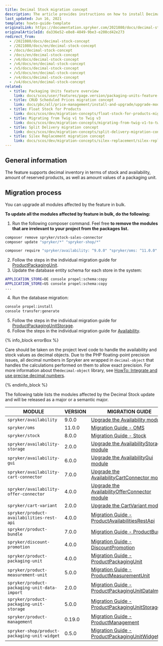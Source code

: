 ```yaml
---
title: Decimal Stock migration concept
description: The article provides instructions on how to install Decimal Stock on all modules affected in bulk and then individually.
last_updated: Jun 16, 2021
template: howto-guide-template
originalLink: https://documentation.spryker.com/2021080/docs/decimal-stock-concept
originalArticleId: da336e52-e8e8-4849-9be3-e208cd42e273
redirect_from:
  - /2021080/docs/decimal-stock-concept
  - /2021080/docs/en/decimal-stock-concept
  - /docs/decimal-stock-concept
  - /docs/en/decimal-stock-concept
  - /v6/docs/decimal-stock-concept
  - /v6/docs/en/decimal-stock-concept
  - /v5/docs/decimal-stock-concept
  - /v5/docs/en/decimal-stock-concept
  - /v4/docs/decimal-stock-concept
  - /v4/docs/en/decimal-stock-concept
related:
  - title: Packaging Units feature overview
    link: docs/scos/user/features/page.version/packaging-units-feature-overview.html
  - title: CRUD Scheduled Prices migration concept
    link: docs/pbc/all/price-management/install-and-upgrade/upgrade-modules/upgrade-to-crud-scheduled-prices.html
  - title: Float Stock for Products
    link: docs/scos/dev/migration-concepts/float-stock-for-products-migration-concept.html
  - title: Migrating from Twig v1 to Twig v3
    link: docs/scos/dev/migration-concepts/migrating-from-twig-v1-to-twig-v3.html
  - title: Split Delivery migration concept
    link: docs/scos/dev/migration-concepts/split-delivery-migration-concept.html
  - title: Silex Replacement migration concept
    link: docs/scos/dev/migration-concepts/silex-replacement/silex-replacement.html
---
```


## General information

The feature supports decimal inventory in terms of stock and availability, amount of reserved products, as well as amount values of a packaging unit.

## Migration process

You can upgrade all modules affected by the feature in bulk.

**To update all the modules affected by feature in bulk, do the following:**

1. Run the following composer command. Feel free **to remove the modules that are irrelevant to your project from the packages list.**

```bash
composer remove spryker/stock-sales-connector
composer update "spryker/*" "spryker-shop/*"

composer require "spryker/availability: ^9.0.0" "spryker/oms: ^11.0.0" "spryker/stock: ^8.0.0" "spryker/stock-gui: ^2.0.0" "spryker/availability-storage: ^2.0.0" "spryker/availability-gui: ^6.0.0" "spryker/availability-cart-connector: ^7.0.0" "spryker/availability-offer-connector: ^4.0.0" "spryker/cart-variant: ^2.0.0" "spryker/product-availabilities-rest-api: ^4.0.0" "spryker/product-bundle: ^7.0.0" "spryker/discount-promotion: ^4.0.0" "spryker/product-packaging-unit: ^4.0.0" "spryker/product-measurement-unit: ^5.0.0" "spryker/product-packaging-unit-data-import: ^2.0.0" "spryker/product-packaging-unit-storage: ^5.0.0" "spryker/product-management: ^0.19.0" "spryker-shop/product-packaging-unit-widget: ^0.5.0" --update-with-dependencies
```

2. Follow the steps in the individual migration guide for [ProductPackagingUnit](/docs/scos/dev/module-migration-guides/migration-guide-productpackagingunit.html#upgrading-from-version-3-to-version-400).
3. Update the database entity schema for each store in the system:

```bash
APPLICATION_STORE=DE console propel:schema:copy
APPLICATION_STORE=US console propel:schema:copy
...
```

4. Run the database migration:

```bash
console propel:install
console transfer:generate
```

5. Follow the steps in the individual migration guide for [ProductPackagingUnitStorage](/docs/scos/dev/module-migration-guides/migration-guide-productpackagingunitstorage.html#upgrading-from-version-4-to-v--version-500).
6. Follow the steps in the individual migration guide for [Availability](/docs/pbc/all/warehouse-management-system/install-and-upgrade/upgrade-the-availability-module.html#upgrading-from-version-8-to-version-900).

{% info_block errorBox %}

Care should be taken on the project level code to handle the availability and stock values as decimal objects. Due to the PHP floating-point precision issues, all decimal numbers in Spryker are wrapped in `decimal-object` that handles the calculations performed on them to allow exact precision. For more information about the`decimal-object` library, see [HowTo: Integrate and use precise decimal numbers](/docs/scos/dev/tutorials-and-howtos/howtos/howto-integrate-and-use-precise-decimal-numbers.html).

{% endinfo_block %}

The following table lists the modules affected by the Decimal Stock update and will be released as a major or a semantic major.

| MODULE | VERSION | MIGRATION GUIDE |
| --- | --- | --- |
| `spryker/availability` | 9.0.0 | [Upgrade the Availability module](/docs/pbc/all/warehouse-management-system/install-and-upgrade/upgrade-the-availability-module.html#upgrading-from-version-8-to-version-900) |
| `spryker/oms` | 11.0.0 | [Migration Guide - OMS](/docs/scos/dev/module-migration-guides/migration-guide-oms.html#upgrading-from-version-10-to-version-1100) |
| `spryker/stock` | 8.0.0 | [Migration Guide - Stock](/docs/scos/dev/module-migration-guides/migration-guide-stock.html#upgrading-from-version-7-to-version-800) |
| `spryker/availability-storage` | 2.0.0 | [Upgrade the AvailabilityStorage module](/docs/pbc/all/warehouse-management-system/install-and-upgrade/upgrade-the-availability-modulestorage.html#upgrading-from-version-1-to-version-200) |
| `spryker/availability-gui` | 6.0.0 | [Upgrade the AvailabilityGui module](/docs/pbc/all/warehouse-management-system/install-and-upgrade/upgrade-the-availabilitygui-module.html#upgrading-from-version-5-to-version-600) |
| `spryker/availability-cart-connector` | 7.0.0 | [Upgrade the AvailabilityCartConnector module](/docs/pbc/all/warehouse-management-system/install-and-upgrade/upgrade-the-availabilitycartconnector-module.html#upgrading-from-version-6-to-version-700) |
| `spryker/availability-offer-connector` | 4.0.0 | [Upgrade the AvailabilityOfferConnector module](/docs/pbc/all/warehouse-management-system/install-and-upgrade/upgrade-the-availability-moduleofferconnector.html#upgrading-from-version-3-to-version-400) |
| `spryker/cart-variant` | 2.0.0 | [Upgrade the CartVariant module](/docs/scos/dev/module-migration-guides/migration-guide-cartvariant.html#upgrading-from-version-1-to-version-200) |
| `spryker/product-availabilities-rest-api` | 4.0.0 | [Migration Guide - ProductAvailabilitiesRestApi](/docs/scos/dev/module-migration-guides/glue-api/migration-guide-productavailabilitiesrestapi.html#upgrading-from-version-3-to-version-4) |
| `spryker/product-bundle` | 7.0.0 | [Migration Guide - ProductBundle](/docs/scos/dev/module-migration-guides/migration-guide-productbundle.html#upgrading-from-version-6-to-version-700) |
| `spryker/discount-promotion` | 4.0.0 | [Migration Guide - DiscountPromotion](/docs/pbc/all/discount-management/install-and-upgrade/upgrade-the-discountpromotion-module.html#upgrading-from-version-3-to-version-400) |
| `spryker/product-packaging-unit` | 4.0.0 | [Migration Guide - ProductPackagingUnit](/docs/scos/dev/module-migration-guides/migration-guide-productpackagingunit.html#upgrading-from-version-3-to-version-400) |
| `spryker/product-measurement-unit` | 5.0.0 | [Migration Guide - ProductMeasurementUnit](/docs/scos/dev/module-migration-guides/migration-guide-productmeasurementunit.html#upgrading-from-version-4-to-version-500) |
| `spryker/product-packaging-unit-data-import` | 2.0.0 | [Migration Guide - ProductPackagingUnitDataImport](/docs/scos/dev/module-migration-guides/migration-guide-productpackagingunitdataimport.html#upgrading-from-version-1-to-version-200) |
| `spryker/product-packaging-unit-storage` | 5.0.0 | [Migration Guide - ProductPackagingUnitStorage](/docs/scos/dev/module-migration-guides/migration-guide-productpackagingunitstorage.html#upgrading-from-version-4-to-v--version-500) |
| `spryker/product-management` | 0.19.0 | [Migration Guide - ProductManagement](/docs/scos/dev/module-migration-guides/migration-guide-productmanagement.html#upgrading-from-version-018-to-version-0190) |
| `spryker-shop/product-packaging-unit-widget` | 0.5.0 | [Migration Guide - ProductPackagingUnitWidget](/docs/scos/dev/module-migration-guides/migration-guide-productpackagingunitwidget.html#upgrading-from-version-04-to-version-050) |

